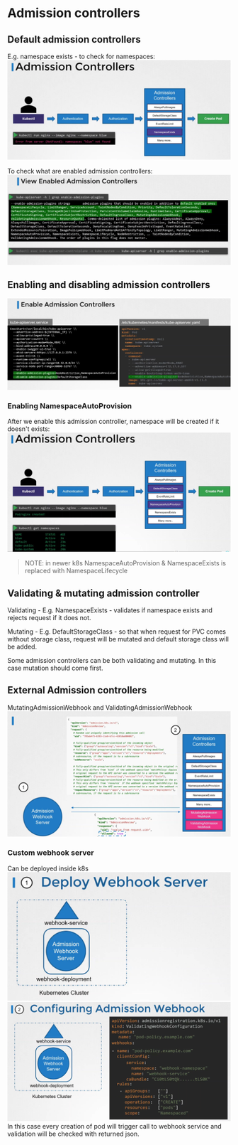 # Admission controllers

## Default admission controllers
E.g. namespace exists - to check for namespaces:
![](../images/18_admission_controllers_1.png)

To check what are enabled admission controllers:
![](../images/18_admission_controllers_2.png)

## Enabling and disabling admission controllers
![](../images/18_admission_controllers_3.png)

### Enabling NamespaceAutoProvision
After we enable this admission controller, namespace will be created if it doesn't exists:
![](../images/18_admission_controllers_4.png)

>NOTE: in newer k8s NamespaceAutoProvision & NamespaceExists is replaced with NamespaceLifecycle

## Validating & mutating admission controller

Validating - E.g. NamespaceExists - validates if namespace exists and rejects request if it does not.

Mutating - E.g. DefaultStorageClass - so that when request for PVC comes without storage class, request will be mutated and default storage class will be added.

Some admission controllers can be both validating and mutating. In this case mutation should come first.

## External Admission controllers
MutatingAdmissionWebhook and ValidatingAdmissionWebhook
![](../images/18_admission_controllers_5.png)

### Custom webhook server
Can be deployed inside k8s
![](../images/18_admission_controllers_6.png)
![](../images/18_admission_controllers_7.png)
In this case every creation of pod will trigger call to webhook service and validation will be checked with returned json.
